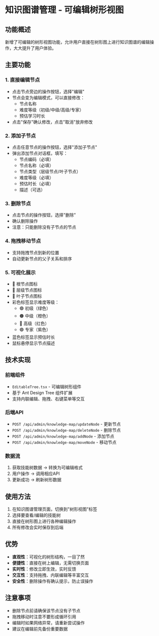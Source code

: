 # 知识图谱管理 - 可编辑树形视图

## 功能概述

新增了可编辑的树形视图功能，允许用户直接在树形图上进行知识图谱的编辑操作，大大提升了用户体验。

## 主要功能

### 1. 直接编辑节点
- 点击节点旁边的操作按钮，选择"编辑"
- 节点会变为编辑模式，可以直接修改：
  - 节点名称
  - 难度等级（初级/中级/高级/专家）
  - 预估学习时长
- 点击"保存"确认修改，点击"取消"放弃修改

### 2. 添加子节点
- 点击任意节点的操作按钮，选择"添加子节点"
- 弹出添加节点对话框，填写：
  - 节点编码（必填）
  - 节点名称（必填）
  - 节点类型（层级节点/叶子节点）
  - 难度等级（必填）
  - 预估时长（必填）
  - 描述（可选）

### 3. 删除节点
- 点击节点的操作按钮，选择"删除"
- 确认删除操作
- 注意：只能删除没有子节点的节点

### 4. 拖拽移动节点
- 支持拖拽节点到新的位置
- 自动更新节点的父子关系和排序

### 5. 可视化展示
- 🎯 根节点图标
- 📁 层级节点图标  
- 📄 叶子节点图标
- 彩色标签显示难度等级：
  - 🟢 初级（绿色）
  - 🟠 中级（橙色）
  - 🔴 高级（红色）
  - 🟣 专家（紫色）
- 蓝色标签显示预估时长
- 鼠标悬停显示节点描述

## 技术实现

### 前端组件
- `EditableTree.tsx` - 可编辑树形组件
- 基于 Ant Design Tree 组件扩展
- 支持内联编辑、拖拽、右键菜单等交互

### 后端API
- `POST /api/admin/knowledge-map/updateNode` - 更新节点
- `POST /api/admin/knowledge-map/deleteNode` - 删除节点
- `POST /api/admin/knowledge-map/addNode` - 添加节点
- `POST /api/admin/knowledge-map/moveNode` - 移动节点

### 数据流
1. 获取技能树数据 → 转换为可编辑格式
2. 用户操作 → 调用相应API
3. 更新成功 → 刷新树形数据

## 使用方法

1. 在知识图谱管理页面，切换到"树形视图"标签
2. 选择要查看/编辑的技能树
3. 直接在树形图上进行各种编辑操作
4. 所有修改会实时保存到后端

## 优势

- **直观性**：可视化的树形结构，一目了然
- **便捷性**：直接在树上编辑，无需切换页面
- **实时性**：修改立即生效，实时反馈
- **交互性**：支持拖拽、内联编辑等丰富交互
- **安全性**：删除操作有确认提示，防止误操作

## 注意事项

- 删除节点前请确保该节点没有子节点
- 拖拽移动时注意不要形成循环引用
- 编辑时如果网络异常，请重新尝试操作
- 建议在编辑前先备份重要数据
